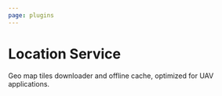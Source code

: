 ```yaml
---
page: plugins
---
```


# Location Service

Geo map tiles downloader and offline cache, optimized for UAV applications.
